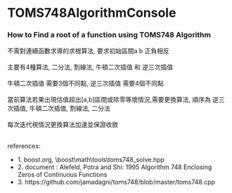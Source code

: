 # TOMS748AlgorithmConsole
 <h3>How to Find a root of a function using TOMS748 Algorithm</h3>

<p>
不需對連續函數求導的求根算法, 要求初始區間a b 正負相反
<br><br>
主要有4種算法, 二分法, 割線法, 牛頓二次插值 和 逆三次插值
<br><br>
牛頓二次插值 需要3個不同點, 逆三次插值 需要4個不同點
<br><br>
當前算法若果出現估值超出[a,b]區間或除零等壞情況,需要更換算法, 順序為 逆三次插值, 牛頓二次插值, 割線法, 二分法
<br><br>
每次迭代視情況更換算法加速並保證收斂
<br><br>
<div>references:</div>
<ul>
<li>1. boost.org, \boost\math\tools\toms748_solve.hpp</li>
<li>2. document : Alefeld, Potra and Shi: 1995 Algorithm 748 Enclosing Zeros of Continuous Functions</li>
<li>3. https://github.com/jamadagni/toms748/blob/master/toms748.cpp</li>
</ul>
</p>
